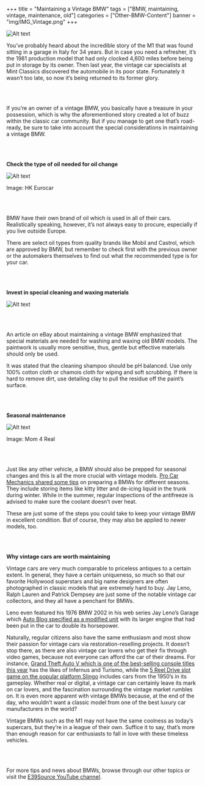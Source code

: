 
+++
title = "Maintaining a Vintage BMW"
tags = ["BMW, maintaining, vintage, maintenance, old"]
categories = ["Other-BMW-Content"]
banner = "img/IMG_Vintage.png"
+++

![Alt text](https://e39source.com/wp-content/uploads/2017/08/Screen-Shot-2017-08-31-at-1.50.20-AM.png)

You’ve probably heard about the incredible story of the M1 that was found sitting in a garage in Italy for 34 years. But in case you need a refresher, it’s the 1981 production model that had only clocked 4,600 miles before being put in storage by its owner. Then last year, the vintage car specialists at Mint Classics discovered the automobile in its poor state. Fortunately it wasn’t too late, so now it’s being returned to its former glory.

&nbsp;<br/><br/>

If you’re an owner of a vintage BMW, you basically have a treasure in your possession, which is why the aforementioned story created a lot of buzz within the classic car community. But if you manage to get one that’s road-ready, be sure to take into account the special considerations in maintaining a vintage BMW.

&nbsp;<br/><br/>

**Check the type of oil needed for oil change**

![Alt text](https://e39source.com/wp-content/uploads/2017/08/Screen-Shot-2017-08-31-at-1.51.22-AM.png)

Image: HK Eurocar

&nbsp;<br/><br/>

BMW have their own brand of oil which is used in all of their cars. Realistically speaking, however, it’s not always easy to procure, especially if you live outside Europe.

There are select oil types from quality brands like Mobil and Castrol, which are approved by BMW, but remember to check first with the previous owner or the automakers themselves to find out what the recommended type is for your car.

&nbsp;<br/><br/>

**Invest in special cleaning and waxing materials**

![Alt text](https://e39source.com/wp-content/uploads/2017/08/Screen-Shot-2017-08-31-at-1.52.20-AM.png)

&nbsp;<br/><br/>

An article on eBay about maintaining a vintage BMW emphasized that special materials are needed for washing and waxing old BMW models. The paintwork is usually more sensitive, thus, gentle but effective materials should only be used.

It was stated that the cleaning shampoo should be pH balanced. Use only 100% cotton cloth or chamois cloth for wiping and soft scrubbing. If there is hard to remove dirt, use detailing clay to pull the residue off the paint’s surface.

&nbsp;<br/><br/>

**Seasonal maintenance**

![Alt text](../img/Screen-Shot-2017-08-31-at-1.53.30-AM.png)

Image: Mom 4 Real

&nbsp;<br/><br/>

Just like any other vehicle, a BMW should also be prepped for seasonal changes and this is all the more crucial with vintage models. [Pro Car Mechanics shared some tips](http://procarmechanics.com/car-care-tips-for-bmws/) on preparing a BMWs for different seasons. They include storing items like kitty litter and de-icing liquid in the trunk during winter. While in the summer, regular inspections of the antifreeze is advised to make sure the coolant doesn’t over heat.

These are just some of the steps you could take to keep your vintage BMW in excellent condition. But of course, they may also be applied to newer models, too.

&nbsp;<br/><br/>

**Why vintage cars are worth maintaining**

Vintage cars are very much comparable to priceless antiques to a certain extent. In general, they have a certain uniqueness, so much so that our favorite Hollywood superstars and big name designers are often photographed in classic models that are extremely hard to buy. Jay Leno, Ralph Lauren and Patrick Dempsey are just some of the notable vintage car collectors, and they all have a penchant for BMWs.

Leno even featured his 1976 BMW 2002 in his web series Jay Leno’s Garage which [Auto Blog specified as a modified unit](https://www.autoblog.com/2017/05/03/jay-leno-bmw-2002-with-e30-m3-engine/) with its larger engine that had been put in the car to double its horsepower.

Naturally, regular citizens also have the same enthusiasm and most show their passion for vintage cars via restoration-reselling projects. It doesn’t stop there, as there are also vintage car lovers who get their fix through video games, because not everyone can afford the car of their dreams. For instance, [Grand Theft Auto V which is one of the best-selling console titles this year](http://metro.co.uk/2017/07/26/the-best-selling-game-of-2017-so-far-is-gta-v-6807142/) has the likes of Infernus and Turismo, while the [5 Reel Drive slot game on the popular platform Slingo](https://www.slingo.com/slots/5-reel-drive) includes cars from the 1950’s in its gameplay. Whether real or digital, a vintage car can certainly leave its mark on car lovers, and the fascination surrounding the vintage market rumbles on. It is even more apparent with vintage BMWs because, at the end of the day, who wouldn’t want a classic model from one of the best luxury car manufacturers in the world?

Vintage BMWs such as the M1 may not have the same coolness as today’s supercars, but they’re in a league of their own. Suffice it to say, that’s more than enough reason for car enthusiasts to fall in love with these timeless vehicles.

&nbsp;<br/><br/>

For more tips and news about BMWs, browse through our other topics or visit the [E39Source YouTube channel](http://www.youtube.com/E39Source).

&nbsp;<br/><br/>